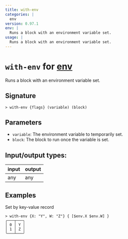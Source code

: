 ```yaml
---
title: with-env
categories: |
  env
version: 0.97.1
env: |
  Runs a block with an environment variable set.
usage: |
  Runs a block with an environment variable set.
---
```

<!-- This file is automatically generated. Please edit the command in https://github.com/nushell/nushell instead. -->

# `with-env` for [env](/commands/categories/env.md)

<div class='command-title'>Runs a block with an environment variable set.</div>

## Signature

```> with-env {flags} (variable) (block)```

## Parameters

 -  `variable`: The environment variable to temporarily set.
 -  `block`: The block to run once the variable is set.


## Input/output types:

| input | output |
| ----- | ------ |
| any   | any    |

## Examples

Set by key-value record
```nu
> with-env {X: "Y", W: "Z"} { [$env.X $env.W] }
╭───┬───╮
│ 0 │ Y │
│ 1 │ Z │
╰───┴───╯

```
